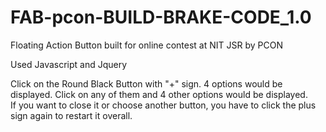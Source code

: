 # FAB-pcon-BUILD-BRAKE-CODE_1.0
Floating Action Button built for online contest at NIT JSR by PCON




   Used Javascript and Jquery
   
   Click on the Round Black Button with "+" sign. 4 options would be displayed. Click on any of them and 4 other options would be displayed. <br>
   If you want to close it or choose another button, you have to click the plus sign again to restart it overall.
